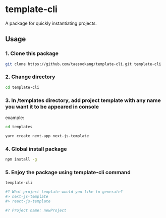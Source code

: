 # template-cli
A package for quickly instantiating projects.

## Usage

### 1. Clone this package
```bash
git clone https://github.com/taesookang/template-cli.git template-cli
```


### 2. Change directory 
```bash
cd template-cli
```

### 3. In /templates directory, add project template with any name you want it to be appeared in console 

example:

```bash
cd templates

yarn create next-app next-js-template
```

### 4. Global install package
```bash
npm install -g 
```

### 5. Enjoy the package using template-cli command
```bash
template-cli

#? What project template would you like to generate?
#> next-js-template
#> react-js-template

#? Project name: newProject

```
